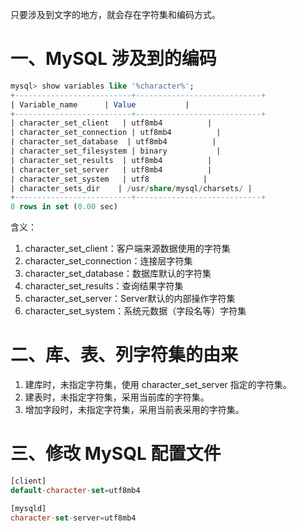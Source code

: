 只要涉及到文字的地方，就会存在字符集和编码方式。

# 一、MySQL 涉及到的编码

```sql
mysql> show variables like '%character%';
+--------------------------+----------------------------+
| Variable_name      | Value           |
+--------------------------+----------------------------+
| character_set_client   | utf8mb4          |
| character_set_connection | utf8mb4          |
| character_set_database  | utf8mb4          |
| character_set_filesystem | binary           |
| character_set_results  | utf8mb4          |
| character_set_server   | utf8mb4          |
| character_set_system   | utf8            |
| character_sets_dir    | /usr/share/mysql/charsets/ |
+--------------------------+----------------------------+
8 rows in set (0.00 sec)
```

含义：

1. character_set_client：客户端来源数据使用的字符集
2. character_set_connection：连接层字符集
3. character_set_database：数据库默认的字符集
4. character_set_results：查询结果字符集
5. character_set_server：Server默认的内部操作字符集
6. character_set_system：系统元数据（字段名等）字符集

# 二、库、表、列字符集的由来

1. 建库时，未指定字符集，使用 character_set_server 指定的字符集。
2. 建表时，未指定字符集，采用当前库的字符集。
3. 增加字段时，未指定字符集，采用当前表采用的字符集。

# 三、修改 MySQL 配置文件

```sql
[client]
default-character-set=utf8mb4

[mysqld]
character-set-server=utf8mb4
```
